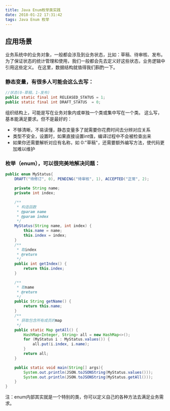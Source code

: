 ```yaml
---
title: Java Enum枚举类实践
date: 2018-01-22 17:31:42
tags: Java Enum 枚举
---
```

## 应用场景
业务系统中的业务对象，一般都会涉及到业务状态，比如：草稿、待审核、发布。为了保证状态的统计管理和使用，我们一般都会先去定义好这些状态，业务逻辑中引用这些定义。
在这里，数据结构就值得我们斟酌一下。
### 静态变量，有很多人可能会这么去写：
``` java
//状态(0-草稿，1-发布)
public static final int RELEASED_STATUS = 1;
public static final int DRAFT_STATUS  = 0;
```
组织结构上，可能是写在业务对象内或单独一个类或集中写在一个类。
这么写，基本能满足要求。但不是最好的：
- 不够清晰，不易读懂，静态变量多了就需要你花费时间去分辨对应关系
- 类型不安全，设置时，如果直接设置int值，编译过程中不会被检查出来
- 如果你还需要解析对应有名称，如 0:"草稿"，还需要额外编写方法，使代码更加难以维护

### 枚举（enum），可以很完美地解决问题：
``` java
public enum MyStatus{
    DRAFT("待修订", 0), PENDING("待审核", 1), ACCEPTED("正常", 2);

    private String name;
    private int index;

    /**
     * 构造函数
     * @param name
     * @param index
     */
    MyStatus(String name, int index) {
        this.name = name;
        this.index = index;
    }
    /**
     * 取index
     * @return
     */
    public int getIndex() {
        return this.index;
    }

    /**
     * 取name
     * @return
     */
    public String getName() {
        return this.name;
    }
    /**
     * 获取包含所有成员的map
     */
    public static Map getAll() {
        HashMap<Integer, String> all = new HashMap<>();
        for (MyStatus i : MyStatus.values()) {
            all.put(i.index, i.name);
        }
        return all;
    }

    public static void main(String[] args){
        System.out.println(JSON.toJSONString(MyStatus.values()));
        System.out.println(JSON.toJSONString(MyStatus.getAll()));
    }
}
```
注：enum内部其实就是一个特别的类，你可以定义自己的各种方法去满足业务需求。